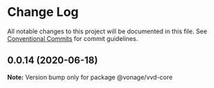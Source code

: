 # Change Log

All notable changes to this project will be documented in this file.
See [Conventional Commits](https://conventionalcommits.org) for commit guidelines.

## 0.0.14 (2020-06-18)

**Note:** Version bump only for package @vonage/vvd-core
